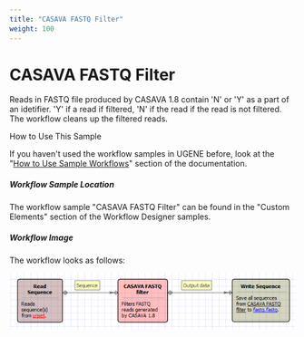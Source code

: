 ```yaml
---
title: "CASAVA FASTQ Filter"
weight: 100
---
```



# CASAVA FASTQ Filter

Reads in FASTQ file produced by CASAVA 1.8 contain 'N' or 'Y' as a part of an idetifier. 'Y' if a read if filtered, 'N' if the read if the read is not filtered. The workflow cleans up the filtered reads.

How to Use This Sample

If you haven't used the workflow samples in UGENE before, look at the "[How to Use Sample Workflows](../../introduction/how-to-use-sample-workflows)" section of the documentation.

##### Workflow Sample Location

The workflow sample "CASAVA FASTQ Filter" can be found in the "Custom Elements" section of the Workflow Designer samples.

##### Workflow Image

The workflow looks as follows:


![](/images/65930264/65930265.png)
